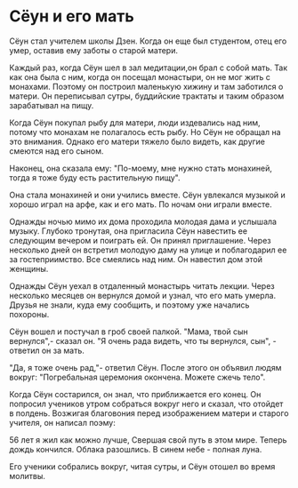 # Сёун и его мать

Сёун стал учителем школы Дзен. Когда он еще был студентом, отец его умер, оставив ему заботы о старой матери.

Каждый раз, когда Сёун шел в зал медитации,он брал с собой мать. Так как она была с ним, когда он посещал монастыри, он не мог жить с монахами. Поэтому он построил маленькую хижину и там заботился о матери. Он переписывал сутры, буддийские трактаты и таким образом зарабатывал на пищу.

Когда Сёун покупал рыбу для матери, люди издевались над ним, потому что монахам не полагалось есть рыбу. Но Сёун не обращал на это внимания. Однако его матери тяжело было видеть, как другие смеются над его сыном.

Наконец, она сказала ему: "По-моему, мне нужно стать монахиней, тогда я тоже буду есть растительную пищу".

Она стала монахиней и они учились вместе. Сёун увлекался музыкой и хорошо играл на арфе, как и его мать. По ночам они играли вместе.

Однажды ночью мимо их дома проходила молодая дама и услышала музыку. Глубоко тронутая, она пригласила Сёун навестить ее следующим вечером и поиграть ей. Он принял приглашение. Через несколько дней он встретил молодую даму на улице и поблагодарил ее за гостеприимство. Все смеялись над ним. Он навестил дом этой женщины.

Однажды Сёун уехал в отдаленный монастырь читать лекции. Через несколько месяцев он вернулся домой и узнал, что его мать умерла. Друзья не знали, куда ему сообщить, и поэтому уже начались похороны.

Сёун вошел и постучал в гроб своей палкой. "Мама, твой сын вернулся",- сказал он. "Я очень рада видеть, что ты вернулся, сын", - ответил он за мать.

"Да, я тоже очень рад,"- ответил Сёун. После этого он объявил людям вокруг: "Погребальная церемония окончена. Можете сжечь тело".

Когда Сёун состарился, он знал, что приближается его конец. Он попросил учеников утром собраться вокруг него и сказал, что отойдет в полдень. Возжигая благовония перед изображением матери и старого учителя, он написал поэму:

56 лет я жил как можно лучше,
Свершая свой путь в этом мире.
Теперь дождь кончился.
Облака разошлись.
В синем небе - полная луна.

Его ученики собрались вокруг, читая сутры, и Сёун отошел во время молитвы.
